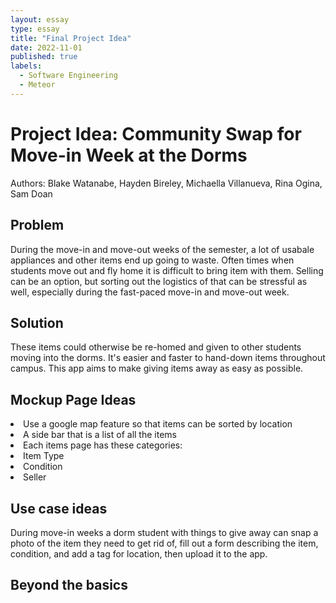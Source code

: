```yaml
---
layout: essay
type: essay
title: "Final Project Idea"
date: 2022-11-01
published: true
labels:
  - Software Engineering
  - Meteor
---
```


# Project Idea: Community Swap for Move-in Week at the Dorms
Authors: Blake Watanabe, Hayden Bireley, Michaella Villanueva, Rina Ogina, Sam Doan

## Problem
During the move-in and move-out weeks of the semester, a lot of usabale appliances and other items end up going to waste. Often times when students move out and fly home it is difficult to bring item with them. Selling can be an option, but sorting out the logistics of that can be stressful as well, especially during the fast-paced move-in and move-out week.

## Solution
These items could otherwise be re-homed and given to other students moving into the dorms. It's easier and faster to hand-down items throughout campus. This app aims to make giving items away as easy as possible.

## Mockup Page Ideas
<li>Use a google map feature so that items can be sorted by location</li>
<li>A side bar that is a list of all the items</li>
<li>Each items page has these categories:
     <li>Item Type</li>
     <li>Condition</li>
     <li>Seller</li>
</li>

## Use case ideas
During move-in weeks a dorm student with things to give away can snap a photo of the item they need to get rid of, fill out a form describing the item, condition, and add a tag for location, then upload it to the app.

## Beyond the basics



